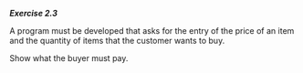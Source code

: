 ***Exercise 2.3***

A program must be developed that asks for the entry of the price of an item and the quantity of items that the customer wants to buy. 

Show what the buyer must pay.

